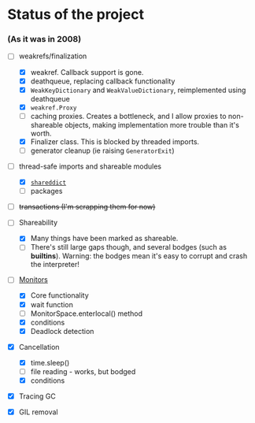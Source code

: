# Status of the project

### (As it was in 2008)

- [ ] weakrefs/finalization
    - [x] weakref.  Callback support is gone.
    - [x] deathqueue, replacing callback functionality
    - [x] `WeakKeyDictionary` and `WeakValueDictionary`, reimplemented using deathqueue
    - [x] `weakref.Proxy`
    - [ ] caching proxies.  Creates a bottleneck, and I allow proxies to non-shareable objects, making implementation more trouble than it's worth.
    - [x] Finalizer class.  This is blocked by threaded imports.
    - [ ] generator cleanup (ie raising `GeneratorExit`)
- [ ] thread-safe imports and shareable modules
    - [x] [`shareddict`](SharedDict.wiki.md)
    - [ ] packages
- [ ] ~~transactions (I'm scrapping them for now)~~
- [ ] Shareability
    - [x] Many things have been marked as shareable.
    - [ ] There's still large gaps though, and several bodges (such as __builtins__).  Warning: the bodges mean it's easy to corrupt and crash the interpreter!
- [ ] [Monitors](Monitors.wiki.md)
    - [x] Core functionality
    - [x] wait function
    - [ ] MonitorSpace.enterlocal() method
    - [x] conditions
    - [x] Deadlock detection
- [x] Cancellation
    - [x] time.sleep()
    - [ ] file reading - works, but bodged
    - [x] conditions
- [x] Tracing GC
- [x]  GIL removal


